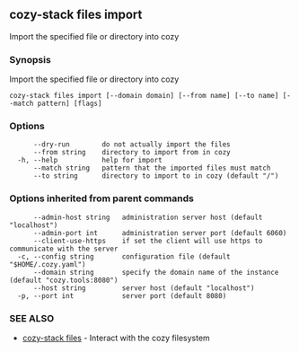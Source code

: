 ## cozy-stack files import

Import the specified file or directory into cozy

### Synopsis

Import the specified file or directory into cozy

```
cozy-stack files import [--domain domain] [--from name] [--to name] [--match pattern] [flags]
```

### Options

```
      --dry-run        do not actually import the files
      --from string    directory to import from in cozy
  -h, --help           help for import
      --match string   pattern that the imported files must match
      --to string      directory to import to in cozy (default "/")
```

### Options inherited from parent commands

```
      --admin-host string   administration server host (default "localhost")
      --admin-port int      administration server port (default 6060)
      --client-use-https    if set the client will use https to communicate with the server
  -c, --config string       configuration file (default "$HOME/.cozy.yaml")
      --domain string       specify the domain name of the instance (default "cozy.tools:8080")
      --host string         server host (default "localhost")
  -p, --port int            server port (default 8080)
```

### SEE ALSO

* [cozy-stack files](cozy-stack_files.md)	 - Interact with the cozy filesystem

